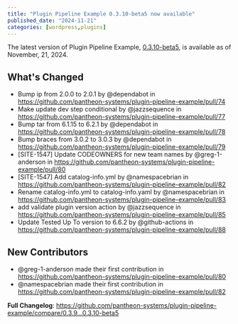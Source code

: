 ```yaml
---
title: "Plugin Pipeline Example 0.3.10-beta5 now available"
published_date: "2024-11-21"
categories: [wordpress,plugins]
---
```


The latest version of Plugin Pipeline Example, [0.3.10-beta5](https://github.com/pantheon-systems/plugin-pipeline-example/releases/tag/0.3.10-beta5), is available as of November, 21, 2024.

## What's Changed
* Bump ip from 2.0.0 to 2.0.1 by @dependabot in https://github.com/pantheon-systems/plugin-pipeline-example/pull/74
* Make update dev step conditional by @jazzsequence in https://github.com/pantheon-systems/plugin-pipeline-example/pull/77
* Bump tar from 6.1.15 to 6.2.1 by @dependabot in https://github.com/pantheon-systems/plugin-pipeline-example/pull/78
* Bump braces from 3.0.2 to 3.0.3 by @dependabot in https://github.com/pantheon-systems/plugin-pipeline-example/pull/79
* [SITE-1547] Update CODEOWNERS for new team names by @greg-1-anderson in https://github.com/pantheon-systems/plugin-pipeline-example/pull/80
* [SITE-1547] Add catalog-info.yml by @namespacebrian in https://github.com/pantheon-systems/plugin-pipeline-example/pull/82
* Rename catalog-info.yml to catalog-info.yaml by @namespacebrian in https://github.com/pantheon-systems/plugin-pipeline-example/pull/83
* add validate plugin version action by @jazzsequence in https://github.com/pantheon-systems/plugin-pipeline-example/pull/85
* Update Tested Up To version to 6.6.2 by @github-actions in https://github.com/pantheon-systems/plugin-pipeline-example/pull/88

## New Contributors
* @greg-1-anderson made their first contribution in https://github.com/pantheon-systems/plugin-pipeline-example/pull/80
* @namespacebrian made their first contribution in https://github.com/pantheon-systems/plugin-pipeline-example/pull/82

**Full Changelog**: https://github.com/pantheon-systems/plugin-pipeline-example/compare/0.3.9...0.3.10-beta5

